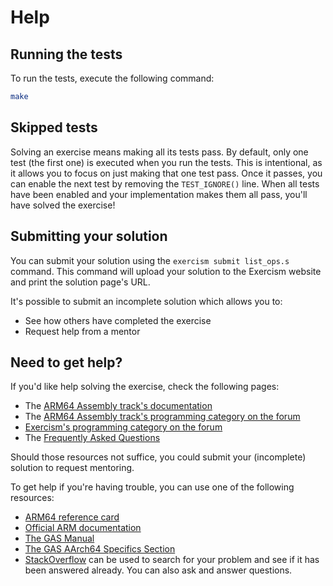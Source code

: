 # Help

## Running the tests

To run the tests, execute the following command:

```bash
make
```

## Skipped tests

Solving an exercise means making all its tests pass.
By default, only one test (the first one) is executed when you run the tests.
This is intentional, as it allows you to focus on just making that one test pass.
Once it passes, you can enable the next test by removing the `TEST_IGNORE()` line.
When all tests have been enabled and your implementation makes them all pass, you'll have solved the exercise!

## Submitting your solution

You can submit your solution using the `exercism submit list_ops.s` command.
This command will upload your solution to the Exercism website and print the solution page's URL.

It's possible to submit an incomplete solution which allows you to:

- See how others have completed the exercise
- Request help from a mentor

## Need to get help?

If you'd like help solving the exercise, check the following pages:

- The [ARM64 Assembly track's documentation](https://exercism.org/docs/tracks/arm64-assembly)
- The [ARM64 Assembly track's programming category on the forum](https://forum.exercism.org/c/programming/arm64-assembly)
- [Exercism's programming category on the forum](https://forum.exercism.org/c/programming/5)
- The [Frequently Asked Questions](https://exercism.org/docs/using/faqs)

Should those resources not suffice, you could submit your (incomplete) solution to request mentoring.

To get help if you're having trouble, you can use one of the following resources:

- [ARM64 reference card](https://courses.cs.washington.edu/courses/cse469/19wi/arm64.pdf)
- [Official ARM documentation](https://developer.arm.com/documentation)
- [The GAS Manual](https://sourceware.org/binutils/docs/as/)
- [The GAS AArch64 Specifics Section](https://sourceware.org/binutils/docs/as/AArch64_002dDependent.html#AArch64_002dDependent)
- [StackOverflow](http://stackoverflow.com) can be used to search for your problem and see if it has been answered already. You can also ask and answer questions.